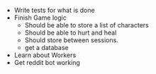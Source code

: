 * Write tests for what is done
* Finish Game logic
  * Should be able to store a list of characters
  * Should be able to hurt and heal
  * Should store between sessions.
   * get a database
* Learn about Workers
* Get reddit bot working
